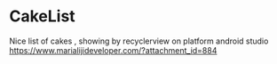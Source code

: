 # CakeList
Nice list of cakes , showing by recyclerview on platform android studio
https://www.marialijideveloper.com/?attachment_id=884
